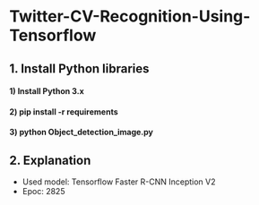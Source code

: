 # Twitter-CV-Recognition-Using-Tensorflow

## 1. Install Python libraries
#### 1) Install Python 3.x
#### 2) pip install -r requirements  
#### 3) python Object_detection_image.py

## 2. Explanation
- Used model: Tensorflow Faster R-CNN Inception V2
- Epoc: 2825

